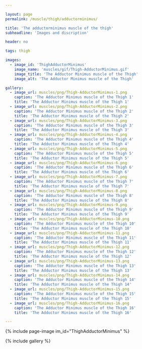 ```yaml
---

layout: page
permalink: /muscle/thigh/adductorminimus/

title: 'The adductorminimus muscle of the thigh'
subheadline: 'Images and discription'

header: no

tags: thigh

images:
  - image_id: 'ThighAdductorMinimus'
    image_name: 'muscles/gif/Thigh-AdductorMinimus.gif'
    image_title: 'The Adductor Minimus muscle of the Thigh'
    image_alt: 'The Adductor Minimus muscle of the Thigh' 

gallery:
  - image_url: muscles/png/Thigh-AdductorMinimus-1.png
    caption: 'The Adductor Minimus muscle of the Thigh 1'
    title: 'The Adductor Minimus muscle of the Thigh 1'
  - image_url: muscles/png/Thigh-AdductorMinimus-2.png
    caption: 'The Adductor Minimus muscle of the Thigh 2'
    title: 'The Adductor Minimus muscle of the Thigh 2'
  - image_url: muscles/png/Thigh-AdductorMinimus-3.png
    caption: 'The Adductor Minimus muscle of the Thigh 3'
    title: 'The Adductor Minimus muscle of the Thigh 3'
  - image_url: muscles/png/Thigh-AdductorMinimus-4.png
    caption: 'The Adductor Minimus muscle of the Thigh 4'
    title: 'The Adductor Minimus muscle of the Thigh 4'
  - image_url: muscles/png/Thigh-AdductorMinimus-5.png
    caption: 'The Adductor Minimus muscle of the Thigh 5'
    title: 'The Adductor Minimus muscle of the Thigh 5'
  - image_url: muscles/png/Thigh-AdductorMinimus-6.png
    caption: 'The Adductor Minimus muscle of the Thigh 6'
    title: 'The Adductor Minimus muscle of the Thigh 6'
  - image_url: muscles/png/Thigh-AdductorMinimus-7.png
    caption: 'The Adductor Minimus muscle of the Thigh 7'
    title: 'The Adductor Minimus muscle of the Thigh 7'
  - image_url: muscles/png/Thigh-AdductorMinimus-8.png
    caption: 'The Adductor Minimus muscle of the Thigh 8'
    title: 'The Adductor Minimus muscle of the Thigh 8'
  - image_url: muscles/png/Thigh-AdductorMinimus-9.png
    caption: 'The Adductor Minimus muscle of the Thigh 9'
    title: 'The Adductor Minimus muscle of the Thigh 9'
  - image_url: muscles/png/Thigh-AdductorMinimus-10.png
    caption: 'The Adductor Minimus muscle of the Thigh 10'
    title: 'The Adductor Minimus muscle of the Thigh 10'
  - image_url: muscles/png/Thigh-AdductorMinimus-11.png
    caption: 'The Adductor Minimus muscle of the Thigh 11'
    title: 'The Adductor Minimus muscle of the Thigh 11'
  - image_url: muscles/png/Thigh-AdductorMinimus-12.png
    caption: 'The Adductor Minimus muscle of the Thigh 12'
    title: 'The Adductor Minimus muscle of the Thigh 12'
  - image_url: muscles/png/Thigh-AdductorMinimus-13.png
    caption: 'The Adductor Minimus muscle of the Thigh 13'
    title: 'The Adductor Minimus muscle of the Thigh 13'
  - image_url: muscles/png/Thigh-AdductorMinimus-14.png
    caption: 'The Adductor Minimus muscle of the Thigh 14'
    title: 'The Adductor Minimus muscle of the Thigh 14'
  - image_url: muscles/png/Thigh-AdductorMinimus-15.png
    caption: 'The Adductor Minimus muscle of the Thigh 15'
    title: 'The Adductor Minimus muscle of the Thigh 15'
  - image_url: muscles/png/Thigh-AdductorMinimus-16.png
    caption: 'The Adductor Minimus muscle of the Thigh 16'
    title: 'The Adductor Minimus muscle of the Thigh 16'

---
```


{% include page-image im_id="ThighAdductorMinimus" %}

{% include gallery %}